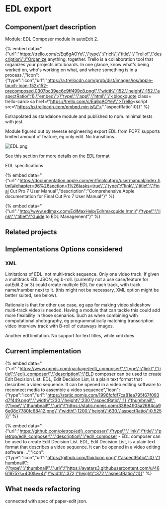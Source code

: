 # EDL export

## Component/part description

Module: EDL Composer module in autoEdit 2.

{% embed data="{\"url\":\"https://trello.com/c/Eq6gAOYe\",\"type\":\"rich\",\"title\":\"Trello\",\"description\":\"Organize anything, together. Trello is a collaboration tool that organizes your projects into boards. In one glance, know what\'s being worked on, who\'s working on what, and where something is in a process.\",\"icon\":{\"type\":\"icon\",\"url\":\"https://a.trellocdn.com/prgb/dist/images/ios/apple-touch-icon-152x152-precomposed.0307bc39ec6c9ff499c8.png\",\"width\":152,\"height\":152,\"aspectRatio\":1},\"embed\":{\"type\":\"app\",\"html\":\"<blockquote class= trello-card><a href=\\\"https://trello.com/c/Eq6gAOYe\\\">Trello</a></blockquote><script src=\\\"https://p.trellocdn.com/embed.min.js\\\"></script>\",\"aspectRatio\":0}}" %}

Extrapolated as standalone module and published to npm.  minimal tests with jest.

Module figured out by reverse engineering export EDL from FCP7. supports limited amount of feature, eg only edit. No transitions.

![EDL.png](https://lh5.googleusercontent.com/JMaIWkgb8sbLSMRLCJS6LKvrFu9PC_GY6HwYywS-iJWPi6Vl4K64_OdKW1QWctZsapJomsKkEygOYGbaAUuNaLk_dMpaCpfxDd435uqqBFjcAGWJ5bpbG9ZRxDBaelLD-F7MY3Ly)

See this section for more details on the [EDL format](../../appendix/edl-format.md)

EDL specifications 

{% embed data="{\"url\":\"https://documentation.apple.com/en/finalcutpro/usermanual/index.html\#chapter=96%26section=1%26tasks=true\",\"type\":\"link\",\"title\":\"Final Cut Pro 7 User Manual\",\"description\":\"Comprehensive Apple documentation for Final Cut Pro 7 User Manual\"}" %}

{% embed data="{\"url\":\"http://www.edlmax.com/EdlMaxHelp/Edl/maxguide.html\",\"type\":\"link\",\"title\":\"Guide to EDL Management\"}" %}

## Related projects

## Implementations Options considered

### XML

Limitations of EDL. not multi-track sequence. Only one video track. If given a multitrack EDL JSON, eg b-roll. \(currently not a use case/feature for autEdit 2 or 3\) could create multiple EDL for each track, with track name/number next to it. \(this might not be necessary, XML option might be better suited, see below\). 

Rationale is that for other use case, eg app for making video slideshow multi-track video is needed. Having a module that can tackle this could add more flexibility in those scenarios. Such as when combining with computational photography, eg programmatically matching transcription video interview track with B-roll of cutaways images.

Another edl limitation. No support for text titles, while xml does.

## Current implementation

{% embed data="{\"url\":\"https://www.npmjs.com/package/edl\_composer\",\"type\":\"link\",\"title\":\"edl\_composer\",\"description\":\"ELD composer can be used to create Edit Decision List. EDL, Edit Decision List, is a plain text format that describes a video sequence. It can be opened in a video editing software to reconnect media to assemble a video sequence\",\"icon\":{\"type\":\"icon\",\"url\":\"https://static.npmjs.com/1996fcfdf7ca81ea795f67f093d7f449.png\",\"width\":230,\"height\":230,\"aspectRatio\":1},\"thumbnail\":{\"type\":\"thumbnail\",\"url\":\"https://static.npmjs.com/338e4905a2684ca96e08c7780fc68412.png\",\"width\":1200,\"height\":630,\"aspectRatio\":0.525}}" %}

{% embed data="{\"url\":\"https://github.com/pietrop/edl\_composer\",\"type\":\"link\",\"title\":\"pietrop/edl\_composer\",\"description\":\"edl\_composer -  EDL composer can be used to create Edit Decision List. EDL, Edit Decision List, is a plain text format that describes a video sequence. It can be opened in a video editing software ...\",\"icon\":{\"type\":\"icon\",\"url\":\"https://github.com/fluidicon.png\",\"aspectRatio\":0},\"thumbnail\":{\"type\":\"thumbnail\",\"url\":\"https://avatars3.githubusercontent.com/u/4661975?s=400&v=4\",\"width\":372,\"height\":372,\"aspectRatio\":1}}" %}

## What needs refactoring

connected with spec of paper-edit json.



